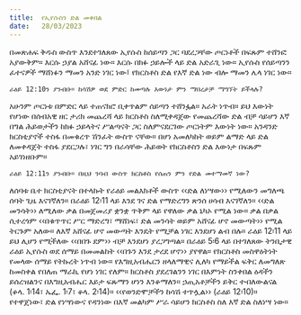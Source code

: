 ```yaml
---
title:  የኢየሱስን ድል መቀበል
date:   28/03/2023
---
```


በመጽሐፍ ቅዱስ ውስጥ እንደተገለጸው ኢየሱስ ከሰይጣን ጋር ባደረጋቸው ጦርነቶች በፍጹም ተሸንፎ አያውቅም። እርሱ ኃያል አሸናፊ ነው። እርሱ በክፉ ኃይሎች ላይ ድል አድራጊ ነው። ኢየሱስ የሰይጣንን ፈተናዎች ማሸነፉን ማመን አንድ ነገር ነው፤ የክርስቶስ ድል የእኛ ድል ነው ብሎ ማመን ሌላ ነገር ነው።

`ራዕይ 12:10ን ያንብቡ። ከሳሽዎ ወደ ምድር ከመጣሉ እውነታ ምን ማበረታቻ ማግኘት ይችላሉ?`

አሁንም ጦርነቱ በምድር ላይ ተጠናክሮ ቢቀጥልም ሰይጣን ተሸንፏል። አራት ነጥብ። ይህ እውነት የሆነው በሰብአዊ ዘር ታሪክ መጨረሻ ላይ ክርስቶስ ስለሚቀዳጀው የመጨረሻው ድል ብቻ ሳይሆን እኛ በግል ሕይወታችን ከክፉ ኃይላትና ሥልጣናት ጋር ስለምናደርገው ጦርነትም እውነት ነው። አንዳንድ ክርስቲያኖች ተስፋ በመቁረጥ ሽንፈት ውስጥ ናቸው። በሆነ አመለካከት ወይም ልማድ ላይ ድል ለመቀዳጀት ተስፋ ያደርጋሉ፣ ነገር ግን በራሳቸው ሕይወት የክርስቶስን ድል እውነታ በፍጹም አይገነዘቡም።

`ራዕይ 12:11ን ያንብቡ። በዚህ ንባብ ውስጥ ክርስቶስ የሰጠን ምን የድል መተማመኛ ነው?`

ለሰባቱ ቤተ ክርስቲያናት በተላኩት የራዕይ መልእክቶች ውስጥ ‹‹ድል ለነሣው›› የሚለውን መግለጫ ሰባት ጊዜ እናገኛለን። በራዕይ 12፡11 ላይ እንደ ገና ድል የማድረግን ጽንሰ ሀሳብ እናገኛለን። ‹‹ድል መንሳት›› ለሚለው ቃል በመጀመሪያ ቋንቋ ጥቅም ላይ የዋለው ቃል ኒካኦ የሚል ነው። ቃል በቃል ሲተረጎም ‹‹በቁጥጥር ሥር ማድረግ፣ ማሸነፍ፣ ድል መንሳት ወይም አሸናፊ ሆኖ መውጣት›› የሚል ትርጉም አለው። ለእኛ አሸናፊ ሆኖ መውጣት እንዴት የሚቻል ነገር እንደሆነ ልብ በሉ። ራዕይ 12፡11 ላይ ይህ ሊሆን የሚችለው ‹‹በበጉ ደም›› ብቻ እንደሆነ ያረጋግጣል። በራዕይ 5፡6 ላይ በተገለጸው ትንቢታዊ ራዕይ ኢየሱስ ወደ ሰማይ በመመልከት ‹‹በጉን እንደ ታረደ ሆኖ›› ያየዋል። የክርስቶስ መስዋዕትነት የመላው ሰማይ የትኩረት ነጥብ ነው። የእግዚአብሔርን ዘላለማዊና ሊለካ የማይችል ፍቅር ለመግለጽ ከመስቀል የበለጠ ማራኪ የሆነ ነገር የለም። ክርስቶስ ያደረገልንን ነገር በእምነት ስንቀበል ዕዳችን ይሰረዝልንና በእግዚአብሔር እይታ ፍጹማን ሆነን እንቆማለን። ኃጢአቶቻችን ይቅር ተብለውልናል (ቆላ. 1፡14፣ ኤፌ. 1፡7፣ ቆላ. 2፡14)። ‹‹የወንድሞቻችን ከሳሽ ተጥሏል›› (ራዕይ 12፡10)። የተዋጀነው፣ ድል የነሣነውና የዳንነው በእኛ መልካም ሥራ ሳይሆን ክርስቶስ ስለ እኛ ድል ስለነሣ ነው።